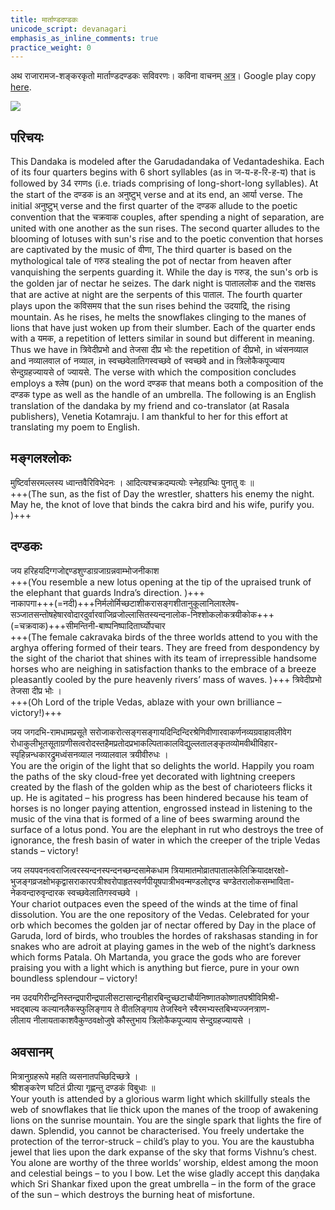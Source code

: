```yaml
---
title: मार्ताण्डदण्डकः
unicode_script: devanagari
emphasis_as_inline_comments: true
practice_weight: 0
---
```


अथ राजारामज-शङ्करकृतो मार्ताण्डदण्डकः सविवरणः। कविना वाचनम् [अत्र](https://archive.org/details/mArtaNDa-daNDakaH)। Google play copy [here](https://play.google.com/store/books/details/%E0%A4%B6%E0%A4%99_%E0%A4%95%E0%A4%B0_%E0%A4%B0_%E0%A4%9C_%E0%A4%B0_%E0%A4%AE%E0%A4%B8_%E0%A4%A8_Shankar_Rajaraman_%E0%A4%AE_%E0%A4%B0_%E0%A4%A4%E0%A4%A3_%E0%A4%A1%E0%A4%A6%E0%A4%A3_%E0%A4%A1%E0%A4%95_A?id=cstUCwAAQBAJ).

![](../../images/sun_solar_flare.jpg)

## परिचयः
This Dandaka is modeled after the Garudadandaka of Vedantadeshika. Each of its four quarters begins with 6 short syllables (as in ज-य-ह-रि-ह-य) that is followed by 34 रगणs (i.e. triads comprising of long-short-long syllables). At the start of the दण्डक is an अनुष्टुभ् verse and at its end, an आर्या verse. The initial अनुष्टुभ् verse and the first quarter of the दण्डक allude to the poetic convention that the चक्रवाक couples, after spending a night of separation, are united with one another as the sun rises. The second quarter alludes to the blooming of lotuses with sun's rise and to the poetic convention that horses are captivated by the music of वीणा, The third quarter is based on the mythological tale of गरुड stealing the pot of nectar from heaven after vanquishing the serpents guarding it. While the day is गरुड, the sun's orb is the golden jar of nectar he seizes. The dark night is पाताललोक and the राक्षसs that are active at night are the serpents of this पाताल. The fourth quarter plays upon the कविसमय that the sun rises behind the उदयाद्रि, the rising mountain. As he rises, he melts the snowflakes clinging to the manes of lions that have just woken up from their slumber. Each of the quarter ends with a यमक, a repetition of letters similar in sound but different in meaning. Thus we have in त्रिवेदीप्रभो and तेजसा दीप्र भोः the repetition of दीप्रभो, in ध्वंसनव्याल and नव्यालवाल of नव्याल, in स्वच्छवेलातिगस्वच्छवे of स्वच्छवे and in त्रिलोकैकपूज्याय सेन्दुग्रहज्यायसे of ज्यायसे. The verse with which the composition concludes employs a श्लेष (pun) on the word दण्डक that means both a composition of the दण्डक type as well as the handle of an umbrella. The following is an English translation of the dandaka by my friend and co-translator (at Rasala publishers), Venetia Kotamraju. I am thankful to her for this effort at translating my poem to English.

## मङ्गलश्लोकः
मुष्टिर्वासरमल्लस्य ध्वान्तवैरिविभेदनः । आदित्यश्चक्रदम्पत्योः स्नेहग्रन्थिः पुनातु वः ॥  
+++(The sun, as the fist of Day the wrestler, shatters his enemy the night. May he, the knot of love that binds the cakra bird and his wife, purify you. )+++

## दण्डकः
जय हरिहयदिग्गजोद्दण्डशुण्डाग्रजाग्रन्नवाम्भोजनीकाश  
+++(You resemble a new lotus opening at the tip of the upraised trunk of the elephant that guards Indra’s direction. )+++  
नाकापगा+++(=नदी)+++निर्मलोर्मिच्छटाशीकरासङ्गशीतानुकूलानिलाश्लेष-सञ्जातसन्तोषहेषारवोदारदुर्वारवाजिव्रजोल्लासितस्यन्दनालोक-निश्शोकलोकत्रयीकोक+++(=चक्रवाक)+++सीमन्तिनी-बाष्पनिष्पादितार्घ्योपचार  
+++(The female cakravaka birds of the three worlds attend to you with the arghya offering formed of their tears. They are freed from despondency by the sight of the chariot that shines with its team of irrepressible handsome horses who are neighing in satisfaction thanks to the embrace of a breeze pleasantly cooled by the pure heavenly rivers’ mass of waves. )+++
 त्रिवेदीप्रभो तेजसा दीप्र भोः ।  
 +++(Oh Lord of the triple Vedas, ablaze with your own brilliance – victory!)+++
   

जय जगदभि-रामधामप्रसूते सरोजाकरोत्सङ्गसङ्गायदिन्दिन्दिरश्रेणिवीणारवाकर्णनव्यग्रवाहावलीवेग रोधाकुलीभूतसूताग्रणीसत्वरोदस्तहैमप्रतोदप्रभाकल्पिताकालविद्युल्लतालङ्कृतव्योमवीथीविहार\- स्पृहिन्नन्धकारद्रुमध्वंसनव्याल नव्यालवाल त्रयीवीरुधः ।  
You are the origin of the light that so delights the world. Happily you roam the paths of the sky cloud-free yet decorated with lightning creepers created by the flash of the golden whip as the best of charioteers flicks it up. He is agitated – his progress has been hindered because his team of horses is no longer paying attention, engrossed instead in listening to the music of the vina that is formed of a line of bees swarming around the surface of a lotus pond. You are the elephant in rut who destroys the tree of ignorance, the fresh basin of water in which the creeper of the triple Vedas stands – victory!

जय लयपवनत्वराजित्वरस्यन्दनस्पन्दनच्छन्दसामेकधाम त्रियामातमोव्रातपातालकेलिक्रियादक्षरक्षो\- भुजङ्गव्रजक्षोभकृद्वासराकारपत्रीश्वरोपाहृतस्वर्णपीयूषपात्रीभवन्मण्डलोद्दण्ड चण्डेतरालोकसम्भाविता\- नेकवन्दारुवृन्दारक स्वच्छवेलातिगस्वच्छवे ।  
Your chariot outpaces even the speed of the winds at the time of final dissolution. You are the one repository of the Vedas. Celebrated for your orb which becomes the golden jar of nectar offered by Day in the place of Garuda, lord of birds, who troubles the hordes of rakshasas standing in for snakes who are adroit at playing games in the web of the night’s darkness which forms Patala. Oh Martanda, you grace the gods who are forever praising you with a light which is anything but fierce, pure in your own boundless splendour – victory!

नम उदयगिरीन्द्रनिस्तन्द्रपारीन्द्रपालीसटासान्द्रनीहारबिन्दुच्छटाचौर्यनिष्णातकोष्णातपश्रीविमिश्री-  
भवद्बाल्य कल्यानलैकस्फुलिङ्गाय ते वीतलिङ्गाय तेजस्विने स्वैरमभ्यस्तबिभ्यज्जनत्राण-  
लीलाय नीलायताकाशवैकुण्ठवक्षोजुषे कौस्तुभाय त्रिलोकैकपूज्याय सेन्दुग्रहज्यायसे ।  

## अवसानम्
मित्रानुग्रहरूपे महति व्यसनातपच्छिदिच्छत्रे ।  
श्रीशङ्करेण घटितं प्रीत्या गृह्णन्तु दण्डकं विबुधाः ॥  
Your youth is attended by a glorious warm light which skillfully steals the web of snowflakes that lie thick upon the manes of the troop of awakening lions on the sunrise mountain. You are the single spark that lights the fire of dawn. Splendid, you cannot be characterised. You freely undertake the protection of the terror-struck – child’s play to you. You are the kaustubha jewel that lies upon the dark expanse of the sky that forms Vishnu’s chest. You alone are worthy of the three worlds’ worship, eldest among the moon and celestial beings – to you I bow. Let the wise gladly accept this daṇḍaka which Sri Shankar fixed upon the great umbrella – in the form of the grace of the sun – which destroys the burning heat of misfortune.